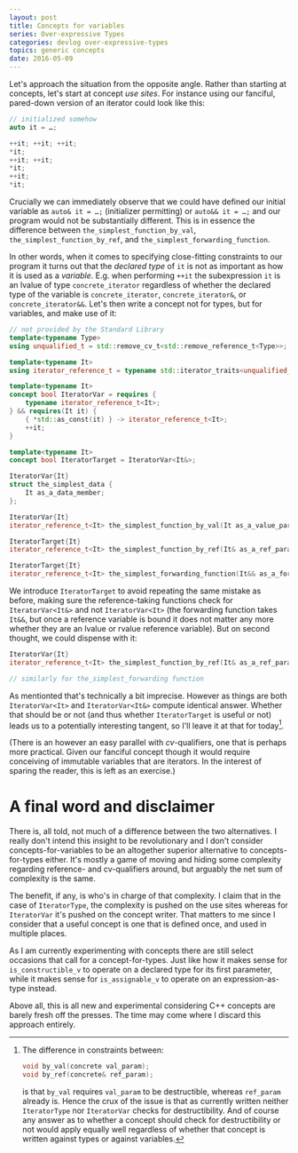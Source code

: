 ```yaml
---
layout: post
title: Concepts for variables
series: Over-expressive Types
categories: devlog over-expressive-types
topics: generic concepts
date: 2016-05-09
---
```


Let's approach the situation from the opposite angle. Rather than starting at concepts, let's start
at concept *use sites*. For instance using our fanciful, pared-down version of an iterator could
look like this:

```cpp
// initialized somehow
auto it = …;

++it; ++it; ++it;
*it;
++it; ++it;
*it;
++it;
*it;
```

Crucially we can immediately observe that we could have defined our initial variable as `auto& it =
…;` (initializer permitting) or `auto&& it = …;` and our program would not be substantially
different. This is in essence the difference between `the_simplest_function_by_val`,
`the_simplest_function_by_ref`, and `the_simplest_forwarding_function`.

In other words, when it comes to specifying close-fitting constraints to our program it turns out
that the *declared type* of `it` is not as important as how it is used as a *variable*. E.g. when
performing `++it` the subexpression `it` is an lvalue of type `concrete_iterator` regardless of
whether the declared type of the variable is `concrete_iterator`, `concrete_iterator&`, or
`concrete_iterator&&`. Let's then write a concept not for types, but for variables, and make use of
it:

```cpp
// not provided by the Standard Library
template<typename Type>
using unqualified_t = std::remove_cv_t<std::remove_reference_t<Type>>;

template<typename It>
using iterator_reference_t = typename std::iterator_traits<unqualified_t<It>>::reference;

template<typename It>
concept bool IteratorVar = requires {
    typename iterator_reference_t<It>;
} && requires(It it) {
    { *std::as_const(it) } -> iterator_reference_t<It>;
    ++it;
}

template<typename It>
concept bool IteratorTarget = IteratorVar<It&>;

IteratorVar{It}
struct the_simplest_data {
    It as_a_data_member;
};

IteratorVar{It}
iterator_reference_t<It> the_simplest_function_by_val(It as_a_value_param);

IteratorTarget{It}
iterator_reference_t<It> the_simplest_function_by_ref(It& as_a_ref_param);

IteratorTarget{It}
iterator_reference_t<It> the_simplest_forwarding_function(It&& as_a_forwarding_param);
```

We introduce `IteratorTarget` to avoid repeating the same mistake as before, making sure the
reference-taking functions check for `IteratorVar<It&>` and not `IteratorVar<It>` (the forwarding
function takes `It&&`, but once a reference variable is bound it does not matter any more whether
they are an lvalue or rvalue reference variable). But on second thought, we could dispense with it:

```cpp
IteratorVar{It}
iterator_reference_t<It> the_simplest_function_by_ref(It& as_a_ref_param);

// similarly for the_simplest_forwarding function
```

As mentionted that's technically a bit imprecise. However as things are both `IteratorVar<It>` and
`IteratorVar<It&>` compute identical answer. Whether that should be or not (and thus whether
`IteratorTarget` is useful or not) leads us to a potentially interesting tangent, so I'll leave it
at that for today[^1].

  [^1]:
    The difference in constraints between:

    ```cpp
    void by_val(concrete val_param);
    void by_ref(concrete& ref_param);
    ```

    is that `by_val` requires `val_param` to be destructible, whereas `ref_param` already is. Hence
    the crux of the issue is that as currently written neither `IteratorType` nor `IteratorVar`
    checks for destructibility. And of course any answer as to whether a concept should check for
    destructibility or not would apply equally well regardless of whether that concept is written
    against types or against variables.

(There is an however an easy parallel with *cv*-qualifiers, one that is perhaps more practical.
Given our fanciful concept though it would require conceiving of immutable variables that are
iterators. In the interest of sparing the reader, this is left as an exercise.)

A final word and disclaimer
===========================

There is, all told, not much of a difference between the two alternatives. I really don't intend
this insight to be revolutionary and I don't consider concepts-for-variables to be an altogether
superior alternative to concepts-for-types either. It's mostly a game of moving and hiding some
complexity regarding reference- and cv-qualifiers around, but arguably the net sum of complexity is
the same.

The benefit, if any, is who's in charge of that complexity. I claim that in the case of
`IteratorType`, the complexity is pushed on the use sites whereas for `IteratorVar` it's pushed on
the concept writer. That matters to me since I consider that a useful concept is one that is defined
once, and used in multiple places.

As I am currently experimenting with concepts there are still select occasions that call for a
concept-for-types. Just like how it makes sense for `is_constructible_v` to operate on a declared
type for its first parameter, while it makes sense for `is_assignable_v` to operate on an
expression-as-type instead.

Above all, this is all new and experimental considering C++ concepts are barely fresh off the
presses. The time may come where I discard this approach entirely.
